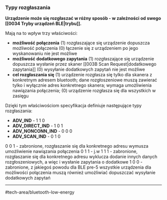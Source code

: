 ### Typy rozgłaszania 
**Urządzenie może się rozgłaszać w różny sposób - w zależności od swego [[0034 Tryby urządzeń BLE|trybu]].** 

Mają na to wpływ trzy właściwości:
- **możliwość połączenia** 
	(1) rozgłaszające się urządzenie dopuszcza możliwość połączenia
	(0) łączenie się z urządzeniem po jego wyskanowaniu nie jest możliwe 
- **możliwość dodatkowego zapytania** 
	(1) rozgłaszające się urządzenie dopuszcza wysłanie przez skaner [[003B Scan Request|dodatkowego zapytania]]
	(0) wysyłanie dodatkowych zapytań nie jest możliwe
- **cel rozgłaszania się** 
	(1) urządzenie rozgłasza się tylko dla skanera z konkretnym adresem bluetooth; 
				dane rozgłoszeniowe muszą zawierać tylko i wyłącznie adres konkretnego skanera; 
				wymaga umożliwienia nawiązania połączenia;
	(0) urządzenie rozgłasza się dla wszystkich w zasięgu

Dzięki tym właściwościom specyfikacja definiuje następujące typy rozgłaszania:
- **ADV_IND** - 1 1 0
- **ADV_DIRECT_IND** - 1 0 1
- **ADV_NONCONN_IND** - 0 0 0 
- **ADV_SCAN_IND** - 0 1 0 

0 0 1 - zabronione, rozgłaszanie się dla konkretnego adresu wymusza umożliwienie nawiązania połączenia
0 1 1 - j.w
1 1 1 - zabronione, rozgłaszanie się dla konkretnego adresu wyklucza dodanie innych danych rozgłoszeniowych, a więc i wysłanie zapytania o dodatkowe
1 0 0 - zabronione, z jakiegoś powodu dla BLE pre-5 wszystkie urządzenia dla możliwości połączenia muszą również umożliwiać dopuszczać wysyłanie dodatkowych zapytań

---
#tech-area/bluetooth-low-energy 